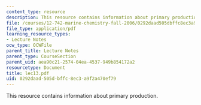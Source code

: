 ```yaml
---
content_type: resource
description: This resource contains information about primary production.
file: /courses/12-742-marine-chemistry-fall-2006/0292daad505dbffc8ec3a9f2a470ef79_lec13.pdf
file_type: application/pdf
learning_resource_types:
- Lecture Notes
ocw_type: OCWFile
parent_title: Lecture Notes
parent_type: CourseSection
parent_uid: aea90c21-2574-04ea-4537-949b854172a2
resourcetype: Document
title: lec13.pdf
uid: 0292daad-505d-bffc-8ec3-a9f2a470ef79
---
```

This resource contains information about primary production.

